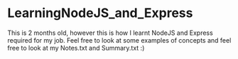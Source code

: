 # LearningNodeJS_and_Express
This is 2 months old, however this is how I learnt NodeJS and Express required for my job. 
Feel free to look at some examples of concepts and feel free to look at my Notes.txt and Summary.txt :)
